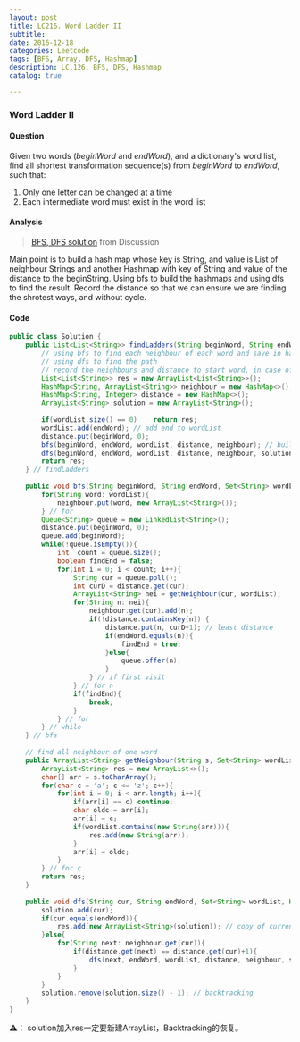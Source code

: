 ```yaml
---
layout: post
title: LC216. Word Ladder II
subtitle: 
date: 2016-12-18
categories: Leetcode
tags: [BFS, Array, DFS, Hashmap]
description: LC.126, BFS, DFS, Hashmap
catalog: true

---
```


### Word Ladder II

#### Question

Given two words (*beginWord* and *endWord*), and a dictionary's word list, find all shortest transformation sequence(s) from *beginWord* to *endWord*, such that:

1. Only one letter can be changed at a time
2. Each intermediate word must exist in the word list

#### Analysis

> [BFS, DFS solution](https://discuss.leetcode.com/topic/27504/my-concise-java-solution-based-on-bfs-and-dfs/2) from Discussion

Main point is to build a hash map whose key is String, and value is List of neighbour Strings and another Hashmap with key of String and value of the distance to the beginString. Using bfs to build the hashmaps and using dfs to find the result. Record the distance so that we can ensure we are finding the shrotest ways, and without cycle. 

#### Code

```java
public class Solution {
    public List<List<String>> findLadders(String beginWord, String endWord, Set<String> wordList) {
        // using bfs to find each neighbour of each word and save in hashmap
        // using dfs to find the path
        // record the neighbours and distance to start word, in case of duplicate or circle
        List<List<String>> res = new ArrayList<List<String>>();
        HashMap<String, ArrayList<String>> neighbour = new HashMap<>();
        HashMap<String, Integer> distance = new HashMap<>();
        ArrayList<String> solution = new ArrayList<String>();
        
        if(wordList.size() == 0)    return res;
        wordList.add(endWord); // add end to wordList
        distance.put(beginWord, 0);
        bfs(beginWord, endWord, wordList, distance, neighbour); // build distance & neighbour
        dfs(beginWord, endWord, wordList, distance, neighbour, solution, res); // dfs search solutions
        return res;
    } // findLadders
    
    public void bfs(String beginWord, String endWord, Set<String> wordList, HashMap<String, Integer> distance, HashMap<String, ArrayList<String>> neighbour){
        for(String word: wordList){
            neighbour.put(word, new ArrayList<String>());
        } // for
        Queue<String> queue = new LinkedList<String>();
        distance.put(beginWord, 0);
        queue.add(beginWord);
        while(!queue.isEmpty()){
            int  count = queue.size();
            boolean findEnd = false;
            for(int i = 0; i < count; i++){
                String cur = queue.poll();
                int curD = distance.get(cur);
                ArrayList<String> nei = getNeighbour(cur, wordList);
                for(String n: nei){
                    neighbour.get(cur).add(n);
                    if(!distance.containsKey(n)) { 
                        distance.put(n, curD+1); // least distance
                        if(endWord.equals(n)){
                            findEnd = true;
                        }else{
                            queue.offer(n);
                        }
                    } // if first visit
                } // for n
                if(findEnd){
                    break;
                }
            } // for
        } // while
    } // bfs
    
    // find all neighbour of one word
    public ArrayList<String> getNeighbour(String s, Set<String> wordList){
        ArrayList<String> res = new ArrayList<>();
        char[] arr = s.toCharArray();
        for(char c = 'a'; c <= 'z'; c++){
            for(int i = 0; i < arr.length; i++){
                if(arr[i] == c) continue;
                char oldc = arr[i];
                arr[i] = c;
                if(wordList.contains(new String(arr))){
                    res.add(new String(arr));
                }
                arr[i] = oldc;
            }
        } // for c
        return res;
    }
    
    public void dfs(String cur, String endWord, Set<String> wordList, HashMap<String, Integer> distance, HashMap<String, ArrayList<String>> neighbour, ArrayList<String> solution, List<List<String>> res){
        solution.add(cur);
        if(cur.equals(endWord)){ 
            res.add(new ArrayList<String>(solution)); // copy of current solution
        }else{
            for(String next: neighbour.get(cur)){
                if(distance.get(next) == distance.get(cur)+1){
                    dfs(next, endWord, wordList, distance, neighbour, solution, res);
                }
            }
        }
        solution.remove(solution.size() - 1); // backtracking
    }
}
```

 ⚠️： solution加入res一定要新建ArrayList，Backtracking的恢复。